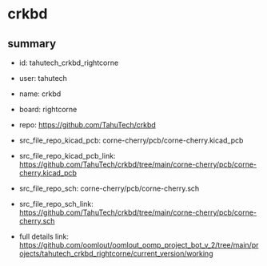 # crkbd
 
## summary 
* id: tahutech_crkbd_rightcorne
* user: tahutech
* name: crkbd
* board: rightcorne
* repo: https://github.com/TahuTech/crkbd
* src_file_repo_kicad_pcb: corne-cherry/pcb/corne-cherry.kicad_pcb
* src_file_repo_kicad_pcb_link: https://github.com/TahuTech/crkbd/tree/main/corne-cherry/pcb/corne-cherry.kicad_pcb


* src_file_repo_sch: corne-cherry/pcb/corne-cherry.sch
* src_file_repo_sch_link: https://github.com/TahuTech/crkbd/tree/main/corne-cherry/pcb/corne-cherry.sch
* full details link: https://github.com/oomlout/oomlout_oomp_project_bot_v_2/tree/main/projects/tahutech_crkbd_rightcorne/current_version/working  







